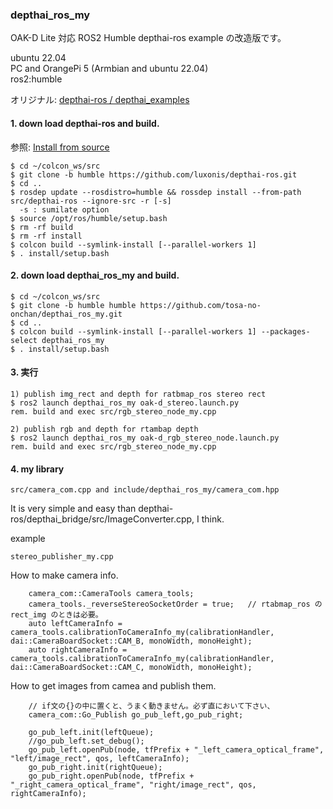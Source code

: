 ### depthai_ros_my  
OAK-D Lite 対応 ROS2 Humble depthai-ros example の改造版です。  

  ubuntu 22.04  
  PC and OrangePi 5 (Armbian and ubuntu 22.04)  
  ros2:humble  

オリジナル: [depthai-ros / depthai_examples](https://github.com/luxonis/depthai-ros/tree/humble/depthai_examples)    

#### 1. down load depthai-ros and build.  
参照: [Install from source](https://docs-beta.luxonis.com/software/ros/depthai-ros/build/)  

    $ cd ~/colcon_ws/src  
    $ git clone -b humble https://github.com/luxonis/depthai-ros.git  
    $ cd ..  
    $ rosdep update --rosdistro=humble && rossdep install --from-path src/depthai-ros --ignore-src -r [-s]  
      -s : sumilate option  
    $ source /opt/ros/humble/setup.bash  
    $ rm -rf build  
    $ rm -rf install  
    $ colcon build --symlink-install [--parallel-workers 1]   
    $ . install/setup.bash  

#### 2. down load depthai_ros_my and build.  

    $ cd ~/colcon_ws/src  
    $ git clone -b humble humble https://github.com/tosa-no-onchan/depthai_ros_my.git  
    $ cd ..  
    $ colcon build --symlink-install [--parallel-workers 1] --packages-select depthai_ros_my  
    $ . install/setup.bash  

#### 3. 実行  

    1) publish img_rect and depth for ratbmap_ros stereo rect  
    $ ros2 launch depthai_ros_my oak-d_stereo.launch.py    
    rem. build and exec src/rgb_stereo_node_my.cpp  

    2) publish rgb and depth for rtambap depth   
    $ ros2 launch depthai_ros_my oak-d_rgb_stereo_node.launch.py  
    rem. build and exec src/rgb_stereo_node_my.cpp  
   
#### 4. my library  

    src/camera_com.cpp and include/depthai_ros_my/camera_com.hpp    

It is very simple and easy than depthai-ros/depthai_bridge/src/ImageConverter.cpp, I think. 
  
example  

    stereo_publisher_my.cpp  

How to make camera info.  
````
    camera_com::CameraTools camera_tools;
    camera_tools._reverseStereoSocketOrder = true;   // rtabmap_ros の rect_img のときは必要。
    auto leftCameraInfo = camera_tools.calibrationToCameraInfo_my(calibrationHandler, dai::CameraBoardSocket::CAM_B, monoWidth, monoHeight);
    auto rightCameraInfo = camera_tools.calibrationToCameraInfo_my(calibrationHandler, dai::CameraBoardSocket::CAM_C, monoWidth, monoHeight);

````

How to get images from camea and publish them.  
````
    // if文の{}の中に置くと、うまく動きません。必ず直において下さい、
    camera_com::Go_Publish go_pub_left,go_pub_right;

    go_pub_left.init(leftQueue);
    //go_pub_left.set_debug();
    go_pub_left.openPub(node, tfPrefix + "_left_camera_optical_frame", "left/image_rect", qos, leftCameraInfo);
    go_pub_right.init(rightQueue);
    go_pub_right.openPub(node, tfPrefix + "_right_camera_optical_frame", "right/image_rect", qos, rightCameraInfo);

````

